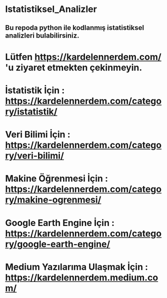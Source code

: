 # Istatistiksel_Analizler
## Bu repoda python ile kodlanmış istatistiksel analizleri bulabilirsiniz.
# Lütfen https://kardelennerdem.com/ 'u ziyaret etmekten çekinmeyin.
# İstatistik İçin : https://kardelennerdem.com/category/istatistik/
# Veri Bilimi İçin : https://kardelennerdem.com/category/veri-bilimi/
# Makine Öğrenmesi İçin : https://kardelennerdem.com/category/makine-ogrenmesi/
# Google Earth Engine İçin : https://kardelennerdem.com/category/google-earth-engine/
# Medium Yazılarıma Ulaşmak İçin : https://kardelennerdem.medium.com/
